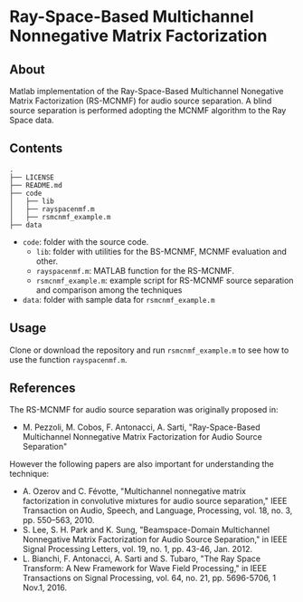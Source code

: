 # Ray-Space-Based Multichannel Nonnegative Matrix Factorization 

## About
Matlab implementation of the Ray-Space-Based Multichannel Nonegative Matrix Factorization (RS-MCNMF) for audio source separation.
A blind source separation is performed adopting the MCNMF algorithm to the Ray Space data. 

## Contents

```
.
├── LICENSE
├── README.md
├── code
│   ├── lib
│   ├── rayspacenmf.m
│   ├── rsmcnmf_example.m
├── data
```

- `code`: folder with the source code.
    - `lib`: folder with utilities for the BS-MCNMF, MCNMF evaluation and other.
    - `rayspacenmf.m`: MATLAB function for the RS-MCNMF.
    - `rsmcnmf_example.m`: example script for RS-MCNMF source separation and comparison among the techniques
- `data`: folder with sample data for `rsmcnmf_example.m`

## Usage

Clone or download the repository and run `rsmcnmf_example.m` to see how to use the function `rayspacenmf.m`.

## References

The RS-MCNMF for audio source separation was originally proposed in:
* M. Pezzoli, M. Cobos, F. Antonacci, A. Sarti, "Ray-Space-Based Multichannel Nonnegative Matrix Factorization for Audio Source Separation" 

However the following papers are also important for understanding the technique:

* A. Ozerov and C. Févotte, "Multichannel nonnegative matrix factorization in convolutive mixtures for audio source separation," IEEE Transaction on Audio, Speech, and Language, Processing, vol. 18, no. 3, pp. 550–563, 2010.
* S. Lee, S. H. Park and K. Sung, "Beamspace-Domain Multichannel Nonnegative Matrix Factorization for Audio Source Separation," in IEEE Signal Processing Letters, vol. 19, no. 1, pp. 43-46, Jan. 2012.
* L. Bianchi, F. Antonacci, A. Sarti and S. Tubaro, "The Ray Space Transform: A New Framework for Wave Field Processing," in IEEE Transactions on Signal Processing, vol. 64, no. 21, pp. 5696-5706, 1 Nov.1, 2016.